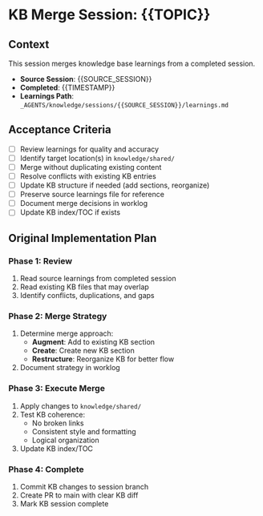 # KB Merge Session: {{TOPIC}}

## Context

This session merges knowledge base learnings from a completed session.

- **Source Session**: {{SOURCE_SESSION}}
- **Completed**: {{TIMESTAMP}}
- **Learnings Path**: `_AGENTS/knowledge/sessions/{{SOURCE_SESSION}}/learnings.md`

## Acceptance Criteria

- [ ] Review learnings for quality and accuracy
- [ ] Identify target location(s) in `knowledge/shared/`
- [ ] Merge without duplicating existing content
- [ ] Resolve conflicts with existing KB entries
- [ ] Update KB structure if needed (add sections, reorganize)
- [ ] Preserve source learnings file for reference
- [ ] Document merge decisions in worklog
- [ ] Update KB index/TOC if exists

## Original Implementation Plan

### Phase 1: Review
1. Read source learnings from completed session
2. Read existing KB files that may overlap
3. Identify conflicts, duplications, and gaps

### Phase 2: Merge Strategy
1. Determine merge approach:
   - **Augment**: Add to existing KB section
   - **Create**: Create new KB section
   - **Restructure**: Reorganize KB for better flow
2. Document strategy in worklog

### Phase 3: Execute Merge
1. Apply changes to `knowledge/shared/`
2. Test KB coherence:
   - No broken links
   - Consistent style and formatting
   - Logical organization
3. Update KB index/TOC

### Phase 4: Complete
1. Commit KB changes to session branch
2. Create PR to main with clear KB diff
3. Mark KB session complete

